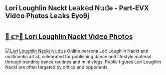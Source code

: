 ## Lori Loughlin Nackt Le𝚊k𝚎d N𝚞𝚍e - Part-EVX Vid𝚎o Photos Le𝚊ks Eyo9j

# <h2><a href="http://fb252a.evod.top/?m=Lori+Loughlin+Nackt">🔗 👉🔴 Lori Loughlin Nackt Vid𝚎o Ph𝚘t𝚘s</a></h2>

[![Lori Loughlin Nackt N𝚞d𝚎s](https://i.imgur.com/8V9OHl7.gif)](http://fb252a.evod.top/?m=Lori+Loughlin+Nackt)
Online persona Lori Loughlin Nackt and multimedia artist, celebrated for publishing dance and lifestyle material through trending dance routines and mini vlogs. Public figures Lori Loughlin Nackt are often targeted by critics and opponents. 
